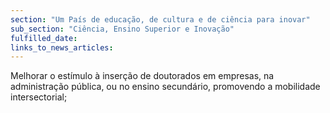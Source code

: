 ```yaml
---
section: "Um País de educação, de cultura e de ciência para inovar"
sub_section: "Ciência, Ensino Superior e Inovação"
fulfilled_date:
links_to_news_articles:
---
```


Melhorar o estímulo à inserção de doutorados em empresas, na administração pública, ou no ensino secundário, promovendo a mobilidade intersectorial;